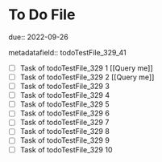 # To Do File

due:: 2022-09-26

metadatafield:: todoTestFile_329_41

- [ ] Task of todoTestFile_329 1 [[Query me]]
- [ ] Task of todoTestFile_329 2 [[Query me]]
- [ ] Task of todoTestFile_329 3
- [ ] Task of todoTestFile_329 4
- [ ] Task of todoTestFile_329 5
- [ ] Task of todoTestFile_329 6
- [ ] Task of todoTestFile_329 7
- [ ] Task of todoTestFile_329 8
- [ ] Task of todoTestFile_329 9
- [ ] Task of todoTestFile_329 10